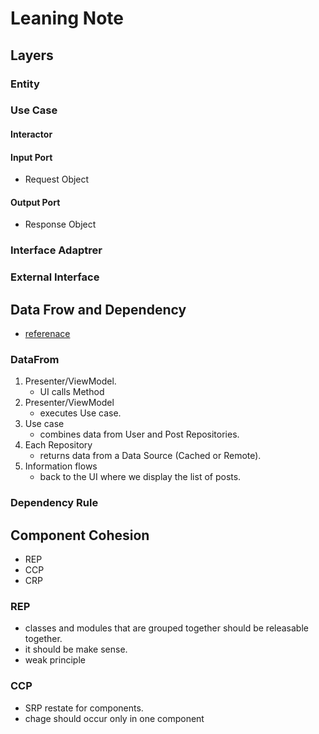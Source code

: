 # Leaning Note
## Layers
### Entity
### Use Case
#### Interactor
#### Input Port
- Request Object
#### Output Port
- Response Object
### Interface Adaptrer
### External Interface
## Data Frow and Dependency
- [referenace](https://proandroiddev.com/clean-architecture-data-flow-dependency-rule-615ffdd79e29)
### DataFrom
1. Presenter/ViewModel.
    - UI  calls Method
2. Presenter/ViewModel
    - executes Use case.
3. Use case
    - combines data from User and Post Repositories.
4. Each Repository
    - returns data from a Data Source (Cached or Remote).
5. Information flows
    - back to the UI where we display the list of posts.

 ### Dependency Rule


 ## Component Cohesion
 - REP
 - CCP
 - CRP
 ### REP
 - classes and modules that are grouped together should be releasable together.
 - it should be make sense.
 - weak principle
 ### CCP
 - SRP restate for components.
 - chage should occur only in one component
